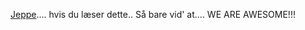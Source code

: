 [Jeppe](https://www.youtube.com/watch?v=xvFZjo5PgG0).... hvis du læser dette.. Så bare vid' at.... WE ARE AWESOME!!!
